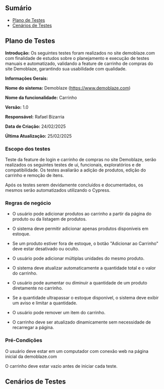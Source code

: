 
## Sumário
  
- [Plano de Testes](#plano-de-testes) 
- [Cenários de Testes](#cenarios-de-testes) 


## Plano de Testes
 
 **Introdução:** 
Os seguintes testes foram realizados no site demoblaze.com com finalidade de estudos sobre o planejamento e execução de testes manuais e automatizado, validando a feature de carrinho de compras do site Demoblaze, garantindo sua usabilidade com qualidade.

**Informações Gerais:**

**Nome do sistema:** Demoblaze (https://www.demoblaze.com) 

**Nome da funcionalidade:** Carrinho


**Versão:** 1.0 


**Responsável:** Rafael Bizarria

**Data de Criação:** 24/02/2025

**Última Atualização:** 25/02/2025



### Escopo dos testes

Teste da feature de login e carrinho de compras no site Demoblaze, serão realizados os seguintes testes de ui, funcionais, exploratórios e de compatibilidade. Os testes avaliarão a adição de produtos, edição do carrinho e remoção de itens.

Após os testes serem devidamente concluídos e documentados, os mesmos serão automatizados utilizando o Cypress.

### Regras de negócio

- O usuário pode adicionar produtos ao carrinho a partir da página do produto ou da listagem de produtos.

- O sistema deve permitir adicionar apenas produtos disponíveis em estoque.

- Se um produto estiver fora de estoque, o botão "Adicionar ao Carrinho" deve estar desativado ou oculto.

- O usuário pode adicionar múltiplas unidades do mesmo produto.

- O sistema deve atualizar automaticamente a quantidade total e o valor do carrinho.

- O usuário pode aumentar ou diminuir a quantidade de um produto diretamente no carrinho.

- Se a quantidade ultrapassar o estoque disponível, o sistema deve exibir um aviso e limitar a quantidade.

- O usuário pode remover um item do carrinho.

- O carrinho deve ser atualizado dinamicamente sem necessidade de recarregar a página.

### Pré-Condições


O usuário deve estar em um computador com conexão web na página inicial da demoblaze.com

O carrinho deve estar vazio antes de iniciar cada teste.

## Cenários de Testes
